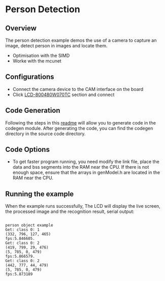 # Person Detection

## Overview

The person detection example demos the use of a camera to capture an image, detect person in images and locate them.

- Optimisation with the SIMD
- Worke with the mcunet

## Configurations

- Connect the camera device to the CAM interface on the board
- Click [LCD-800480W070TC](lab_lcd_800480w070tc) section and connect

## Code Generation

Following the steps in this [readme](https://github.com/mit-han-lab/tinyengine/tree/main/examples/openmv_person_detection) will allow you to generate code in the codegen module. After generating the code, you can find the codegen directory in the source code directory.

## Code Options

- To get faster program running, you need modify the link file, place the data and bss segments into the RAM near the CPU. If there is not enough space, ensure that the arrays in genModel.h are located in the RAM near the CPU.

## Running the example

When the example runs successfully, The LCD will display the live screen, the processed image and the recognition result, serial output:

```console

person object example
Get: class 0: 1
(332, 796, 127, 465)
fps:5.846605.
Get: class 0: 2
(419, 799, 29, 476)
(5, 785, 0, 479)
fps:5.866579.
Get: class 0: 2
(442, 777, 44, 479)
(5, 785, 0, 479)
fps:5.873189

```
